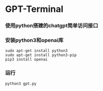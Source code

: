 # GPT-Terminal
### 使用python搭建的chatgpt简单访问接口

### 安装python3和openai库
```shell
sudo apt-get install python3
sudo apt-get install python3-pip
pip3 install openai
```

### 运行
```shell
python3 gpt.py
```
